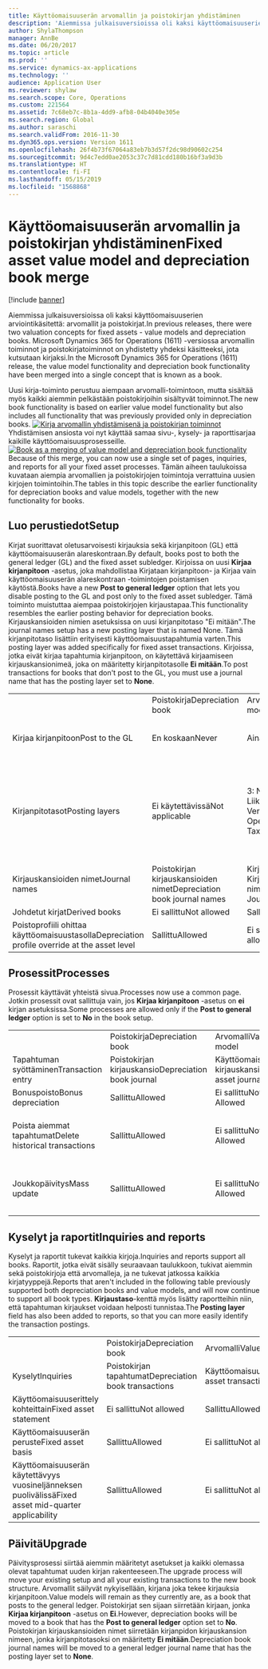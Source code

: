 ```yaml
---
title: Käyttöomaisuuserän arvomallin ja poistokirjan yhdistäminen
description: 'Aiemmissa julkaisuversioissa oli kaksi käyttöomaisuuserien arviointikäsitettä: arvomallit ja poistokirjat. Microsoft Dynamics 365 for Operations (1611) -versiossa arvomallin toiminnot ja poistokirjatoiminnot on yhdistetty yhdeksi käsitteeksi, jota kutsutaan kirjaksi.'
author: ShylaThompson
manager: AnnBe
ms.date: 06/20/2017
ms.topic: article
ms.prod: ''
ms.service: dynamics-ax-applications
ms.technology: ''
audience: Application User
ms.reviewer: shylaw
ms.search.scope: Core, Operations
ms.custom: 221564
ms.assetid: 7c68eb7c-8b1a-4dd9-afb8-04b4040e305e
ms.search.region: Global
ms.author: saraschi
ms.search.validFrom: 2016-11-30
ms.dyn365.ops.version: Version 1611
ms.openlocfilehash: 26f4b73f67064a83eb7b3d57f2dc98d90602c254
ms.sourcegitcommit: 9d4c7edd0ae2053c37c7d81cdd180b16bf3a9d3b
ms.translationtype: HT
ms.contentlocale: fi-FI
ms.lasthandoff: 05/15/2019
ms.locfileid: "1568868"
---
```

# <a name="fixed-asset-value-model-and-depreciation-book-merge"></a><span data-ttu-id="b9328-104">Käyttöomaisuuserän arvomallin ja poistokirjan yhdistäminen</span><span class="sxs-lookup"><span data-stu-id="b9328-104">Fixed asset value model and depreciation book merge</span></span>

[!include [banner](../includes/banner.md)]

<span data-ttu-id="b9328-105">Aiemmissa julkaisuversioissa oli kaksi käyttöomaisuuserien arviointikäsitettä: arvomallit ja poistokirjat.</span><span class="sxs-lookup"><span data-stu-id="b9328-105">In previous releases, there were two valuation concepts for fixed assets -  value models and depreciation books.</span></span> <span data-ttu-id="b9328-106">Microsoft Dynamics 365 for Operations (1611) -versiossa arvomallin toiminnot ja poistokirjatoiminnot on yhdistetty yhdeksi käsitteeksi, jota kutsutaan kirjaksi.</span><span class="sxs-lookup"><span data-stu-id="b9328-106">In the Microsoft Dynamics 365 for Operations (1611) release, the value model functionality and depreciation book functionality have been merged into a single concept that is known as a book.</span></span>

<span data-ttu-id="b9328-107">Uusi kirja-toiminto perustuu aiempaan arvomalli-toimintoon, mutta sisältää myös kaikki aiemmin pelkästään poistokirjoihin sisältyvät toiminnot.</span><span class="sxs-lookup"><span data-stu-id="b9328-107">The new book functionality is based on earlier value model functionality but also includes all functionality that was previously provided only in depreciation books.</span></span> <span data-ttu-id="b9328-108">[![Kirja arvomallin yhdistämisenä ja poistokirjan toiminnot](./media/fixed-assets.png)](./media/fixed-assets.png) Yhdistämisen ansiosta voi nyt käyttää samaa sivu-, kysely- ja raporttisarjaa kaikille käyttöomaisuusprosesseille.</span><span class="sxs-lookup"><span data-stu-id="b9328-108">[![Book as a merging of value model and depreciation book functionality](./media/fixed-assets.png)](./media/fixed-assets.png) Because of this merge, you can now use a single set of pages, inquiries, and reports for all your fixed asset processes.</span></span> <span data-ttu-id="b9328-109">Tämän aiheen taulukoissa kuvataan aiempia arvomallien ja poistokirjojen toimintoja verrattuina uusien kirjojen toimintoihin.</span><span class="sxs-lookup"><span data-stu-id="b9328-109">The tables in this topic describe the earlier functionality for depreciation books and value models, together with the new functionality for books.</span></span>

## <a name="setup"></a><span data-ttu-id="b9328-110">Luo perustiedot</span><span class="sxs-lookup"><span data-stu-id="b9328-110">Setup</span></span>
<span data-ttu-id="b9328-111">Kirjat suorittavat oletusarvoisesti kirjauksia sekä kirjanpitoon (GL) että käyttöomaisuuserän alareskontraan.</span><span class="sxs-lookup"><span data-stu-id="b9328-111">By default, books post to both the general ledger (GL) and the fixed asset subledger.</span></span> <span data-ttu-id="b9328-112">Kirjoissa on uusi **Kirjaa kirjanpitoon** -asetus, joka mahdollistaa Kirjataan kirjanpitoon- ja Kirjaa vain käyttöomaisuuserän alareskontraan -toimintojen poistamisen käytöstä.</span><span class="sxs-lookup"><span data-stu-id="b9328-112">Books have a new **Post to general ledger** option that lets you disable posting to the GL and post only to the fixed asset subledger.</span></span> <span data-ttu-id="b9328-113">Tämä toiminto muistuttaa aiempaa poistokirjojen kirjaustapaa.</span><span class="sxs-lookup"><span data-stu-id="b9328-113">This functionality resembles the earlier posting behavior for depreciation books.</span></span> <span data-ttu-id="b9328-114">Kirjauskansioiden nimien asetuksissa on uusi kirjanpitotaso "Ei mitään".</span><span class="sxs-lookup"><span data-stu-id="b9328-114">The journal names setup has a new posting layer that is named None.</span></span> <span data-ttu-id="b9328-115">Tämä kirjanpitotaso lisättiin erityisesti käyttöomaisuustapahtumia varten.</span><span class="sxs-lookup"><span data-stu-id="b9328-115">This posting layer was added specifically for fixed asset transactions.</span></span> <span data-ttu-id="b9328-116">Kirjoissa, jotka eivät kirjaa tapahtumia kirjanpitoon, on käytettävä kirjaamiseen kirjauskansionimeä, joka on määritetty kirjanpitotasolle **Ei mitään**.</span><span class="sxs-lookup"><span data-stu-id="b9328-116">To post transactions for books that don't post to the GL, you must use a journal name that has the posting layer set to **None**.</span></span>

|                                                  |                                 |                                 |                                                         |
|--------------------------------------------------|---------------------------------|---------------------------------|---------------------------------------------------------|
|                                                  | <span data-ttu-id="b9328-117">Poistokirja</span><span class="sxs-lookup"><span data-stu-id="b9328-117">Depreciation book</span></span>               | <span data-ttu-id="b9328-118">Arvomalli</span><span class="sxs-lookup"><span data-stu-id="b9328-118">Value model</span></span>                     | <span data-ttu-id="b9328-119">Kirja (uusi)</span><span class="sxs-lookup"><span data-stu-id="b9328-119">Book (New)</span></span>                                              |
| <span data-ttu-id="b9328-120">Kirjaa kirjanpitoon</span><span class="sxs-lookup"><span data-stu-id="b9328-120">Post to the GL</span></span>                                   | <span data-ttu-id="b9328-121">En koskaan</span><span class="sxs-lookup"><span data-stu-id="b9328-121">Never</span></span>                           | <span data-ttu-id="b9328-122">Aina</span><span class="sxs-lookup"><span data-stu-id="b9328-122">Always</span></span>                          | <span data-ttu-id="b9328-123">Kirjanpitoon kirjaamisen vaihtoehto</span><span class="sxs-lookup"><span data-stu-id="b9328-123">Option to post to the GL</span></span>                                |
| <span data-ttu-id="b9328-124">Kirjanpitotasot</span><span class="sxs-lookup"><span data-stu-id="b9328-124">Posting layers</span></span>                                   | <span data-ttu-id="b9328-125">Ei käytettävissä</span><span class="sxs-lookup"><span data-stu-id="b9328-125">Not applicable</span></span>                  | <span data-ttu-id="b9328-126">3: Nykyinen, Liiketoiminnot, Verot</span><span class="sxs-lookup"><span data-stu-id="b9328-126">3: Current, Operations, and Tax</span></span> | <span data-ttu-id="b9328-127">11: Nykyinen, Liiketoiminnot, Vero, 7 mukautettua tasoa, Ei mitään</span><span class="sxs-lookup"><span data-stu-id="b9328-127">11: Current, Operations, Tax, 7 custom layers, and None</span></span> |
| <span data-ttu-id="b9328-128">Kirjauskansioiden nimet</span><span class="sxs-lookup"><span data-stu-id="b9328-128">Journal names</span></span>                                    | <span data-ttu-id="b9328-129">Poistokirjan kirjauskansioiden nimet</span><span class="sxs-lookup"><span data-stu-id="b9328-129">Depreciation book journal names</span></span> | <span data-ttu-id="b9328-130">Kirjanpito - Kirjauskansioiden nimet</span><span class="sxs-lookup"><span data-stu-id="b9328-130">GL - Journal names</span></span>              | <span data-ttu-id="b9328-131">Kirjanpito - Kirjauskansioiden nimet</span><span class="sxs-lookup"><span data-stu-id="b9328-131">GL - Journal names</span></span>                                      |
| <span data-ttu-id="b9328-132">Johdetut kirjat</span><span class="sxs-lookup"><span data-stu-id="b9328-132">Derived books</span></span>                                    | <span data-ttu-id="b9328-133">Ei sallittu</span><span class="sxs-lookup"><span data-stu-id="b9328-133">Not allowed</span></span>                     | <span data-ttu-id="b9328-134">Sallittu</span><span class="sxs-lookup"><span data-stu-id="b9328-134">Allowed</span></span>                         | <span data-ttu-id="b9328-135">Sallittu</span><span class="sxs-lookup"><span data-stu-id="b9328-135">Allowed</span></span>                                                 |
| <span data-ttu-id="b9328-136">Poistoprofiili ohittaa käyttöomaisuustasolla</span><span class="sxs-lookup"><span data-stu-id="b9328-136">Depreciation profile override at the asset level</span></span> | <span data-ttu-id="b9328-137">Sallittu</span><span class="sxs-lookup"><span data-stu-id="b9328-137">Allowed</span></span>                         | <span data-ttu-id="b9328-138">Ei sallittu</span><span class="sxs-lookup"><span data-stu-id="b9328-138">Not allowed</span></span>                     | <span data-ttu-id="b9328-139">Sallittu</span><span class="sxs-lookup"><span data-stu-id="b9328-139">Allowed</span></span>                                                 |

## <a name="processes"></a><span data-ttu-id="b9328-140">Prosessit</span><span class="sxs-lookup"><span data-stu-id="b9328-140">Processes</span></span>
<span data-ttu-id="b9328-141">Prosessit käyttävät yhteistä sivua.</span><span class="sxs-lookup"><span data-stu-id="b9328-141">Processes now use a common page.</span></span> <span data-ttu-id="b9328-142">Jotkin prosessit ovat sallittuja vain, jos **Kirjaa kirjanpitoon** -asetus on **ei** kirjan asetuksissa.</span><span class="sxs-lookup"><span data-stu-id="b9328-142">Some processes are allowed only if the **Post to general ledger** option is set to **No** in the book setup.</span></span>

|                                |                           |                     |                                          |
|--------------------------------|---------------------------|---------------------|------------------------------------------|
|                                | <span data-ttu-id="b9328-143">Poistokirja</span><span class="sxs-lookup"><span data-stu-id="b9328-143">Depreciation book</span></span>         | <span data-ttu-id="b9328-144">Arvomalli</span><span class="sxs-lookup"><span data-stu-id="b9328-144">Value model</span></span>         | <span data-ttu-id="b9328-145">Kirja (uusi)</span><span class="sxs-lookup"><span data-stu-id="b9328-145">Book (New)</span></span>                               |
| <span data-ttu-id="b9328-146">Tapahtuman syöttäminen</span><span class="sxs-lookup"><span data-stu-id="b9328-146">Transaction entry</span></span>              | <span data-ttu-id="b9328-147">Poistokirjan kirjauskansio</span><span class="sxs-lookup"><span data-stu-id="b9328-147">Depreciation book journal</span></span> | <span data-ttu-id="b9328-148">Käyttöomaisuuserän kirjauskansio</span><span class="sxs-lookup"><span data-stu-id="b9328-148">Fixed asset journal</span></span> | <span data-ttu-id="b9328-149">Käyttöomaisuuserän kirjauskansio</span><span class="sxs-lookup"><span data-stu-id="b9328-149">Fixed asset journal</span></span>                      |
| <span data-ttu-id="b9328-150">Bonuspoisto</span><span class="sxs-lookup"><span data-stu-id="b9328-150">Bonus depreciation</span></span>             | <span data-ttu-id="b9328-151">Sallittu</span><span class="sxs-lookup"><span data-stu-id="b9328-151">Allowed</span></span>                   | <span data-ttu-id="b9328-152">Ei sallittu</span><span class="sxs-lookup"><span data-stu-id="b9328-152">Not Allowed</span></span>         | <span data-ttu-id="b9328-153">Sallittu</span><span class="sxs-lookup"><span data-stu-id="b9328-153">Allowed</span></span>                                  |
| <span data-ttu-id="b9328-154">Poista aiemmat tapahtumat</span><span class="sxs-lookup"><span data-stu-id="b9328-154">Delete historical transactions</span></span> | <span data-ttu-id="b9328-155">Sallittu</span><span class="sxs-lookup"><span data-stu-id="b9328-155">Allowed</span></span>                   | <span data-ttu-id="b9328-156">Ei sallittu</span><span class="sxs-lookup"><span data-stu-id="b9328-156">Not Allowed</span></span>         | <span data-ttu-id="b9328-157">Sallittu, ellet ole kirjaamassa kirjanpitoon</span><span class="sxs-lookup"><span data-stu-id="b9328-157">Allowed, unless you're posting to the GL</span></span> |
| <span data-ttu-id="b9328-158">Joukkopäivitys</span><span class="sxs-lookup"><span data-stu-id="b9328-158">Mass update</span></span>                    | <span data-ttu-id="b9328-159">Sallittu</span><span class="sxs-lookup"><span data-stu-id="b9328-159">Allowed</span></span>                   | <span data-ttu-id="b9328-160">Ei sallittu</span><span class="sxs-lookup"><span data-stu-id="b9328-160">Not Allowed</span></span>         | <span data-ttu-id="b9328-161">Sallittu, ellet ole kirjaamassa kirjanpitoon</span><span class="sxs-lookup"><span data-stu-id="b9328-161">Allowed, unless you're posting to the GL</span></span> |

## <a name="inquiries-and-reports"></a><span data-ttu-id="b9328-162">Kyselyt ja raportit</span><span class="sxs-lookup"><span data-stu-id="b9328-162">Inquiries and reports</span></span>
<span data-ttu-id="b9328-163">Kyselyt ja raportit tukevat kaikkia kirjoja.</span><span class="sxs-lookup"><span data-stu-id="b9328-163">Inquiries and reports support all books.</span></span> <span data-ttu-id="b9328-164">Raportit, jotka eivät sisälly seuraavaan taulukkoon, tukivat aiemmin sekä poistokirjoja että arvomalleja, ja ne tukevat jatkossa kaikkia kirjatyyppejä.</span><span class="sxs-lookup"><span data-stu-id="b9328-164">Reports that aren't included in the following table previously supported both depreciation books and value models, and will now continue to support all book types.</span></span> <span data-ttu-id="b9328-165">**Kirjaustaso**-kenttä myös lisätty raportteihin niin, että tapahtuman kirjaukset voidaan helposti tunnistaa.</span><span class="sxs-lookup"><span data-stu-id="b9328-165">The **Posting layer** field has also been added to reports, so that you can more easily identify the transaction postings.</span></span>

|                                       |                                |                          |                          |
|---------------------------------------|--------------------------------|--------------------------|--------------------------|
|                                       | <span data-ttu-id="b9328-166">Poistokirja</span><span class="sxs-lookup"><span data-stu-id="b9328-166">Depreciation book</span></span>              | <span data-ttu-id="b9328-167">Arvomalli</span><span class="sxs-lookup"><span data-stu-id="b9328-167">Value model</span></span>              | <span data-ttu-id="b9328-168">Kirja (uusi)</span><span class="sxs-lookup"><span data-stu-id="b9328-168">Book (New)</span></span>               |
| <span data-ttu-id="b9328-169">Kyselyt</span><span class="sxs-lookup"><span data-stu-id="b9328-169">Inquiries</span></span>                             | <span data-ttu-id="b9328-170">Poistokirjan tapahtumat</span><span class="sxs-lookup"><span data-stu-id="b9328-170">Depreciation book transactions</span></span> | <span data-ttu-id="b9328-171">Käyttöomaisuustapahtumat</span><span class="sxs-lookup"><span data-stu-id="b9328-171">Fixed asset transactions</span></span> | <span data-ttu-id="b9328-172">Käyttöomaisuustapahtumat</span><span class="sxs-lookup"><span data-stu-id="b9328-172">Fixed asset transactions</span></span> |
| <span data-ttu-id="b9328-173">Käyttöomaisuuserittely kohteittain</span><span class="sxs-lookup"><span data-stu-id="b9328-173">Fixed asset statement</span></span>                 | <span data-ttu-id="b9328-174">Ei sallittu</span><span class="sxs-lookup"><span data-stu-id="b9328-174">Not allowed</span></span>                    | <span data-ttu-id="b9328-175">Sallittu</span><span class="sxs-lookup"><span data-stu-id="b9328-175">Allowed</span></span>                  | <span data-ttu-id="b9328-176">Sallittu</span><span class="sxs-lookup"><span data-stu-id="b9328-176">Allowed</span></span>                  |
| <span data-ttu-id="b9328-177">Käyttöomaisuuserän peruste</span><span class="sxs-lookup"><span data-stu-id="b9328-177">Fixed asset basis</span></span>                     | <span data-ttu-id="b9328-178">Sallittu</span><span class="sxs-lookup"><span data-stu-id="b9328-178">Allowed</span></span>                        | <span data-ttu-id="b9328-179">Ei sallittu</span><span class="sxs-lookup"><span data-stu-id="b9328-179">Not allowed</span></span>              | <span data-ttu-id="b9328-180">Sallittu</span><span class="sxs-lookup"><span data-stu-id="b9328-180">Allowed</span></span>                  |
| <span data-ttu-id="b9328-181">Käyttöomaisuuserän käytettävyys vuosineljänneksen puolivälissä</span><span class="sxs-lookup"><span data-stu-id="b9328-181">Fixed asset mid-quarter applicability</span></span> | <span data-ttu-id="b9328-182">Sallittu</span><span class="sxs-lookup"><span data-stu-id="b9328-182">Allowed</span></span>                        | <span data-ttu-id="b9328-183">Ei sallittu</span><span class="sxs-lookup"><span data-stu-id="b9328-183">Not allowed</span></span>              | <span data-ttu-id="b9328-184">Sallittu</span><span class="sxs-lookup"><span data-stu-id="b9328-184">Allowed</span></span>                  |

## <a name="upgrade"></a><span data-ttu-id="b9328-185">Päivitä</span><span class="sxs-lookup"><span data-stu-id="b9328-185">Upgrade</span></span>
<span data-ttu-id="b9328-186">Päivitysprosessi siirtää aiemmin määritetyt asetukset ja kaikki olemassa olevat tapahtumat uuden kirjan rakenteeseen.</span><span class="sxs-lookup"><span data-stu-id="b9328-186">The upgrade process will move your existing setup and all your existing transactions to the new book structure.</span></span> <span data-ttu-id="b9328-187">Arvomallit säilyvät nykyisellään, kirjana joka tekee kirjauksia kirjanpitoon.</span><span class="sxs-lookup"><span data-stu-id="b9328-187">Value models will remain as they currently are, as a book that posts to the general ledger.</span></span> <span data-ttu-id="b9328-188">Poistokirjat sen sijaan siirretään kirjaan, jonka **Kirjaa kirjanpitoon** -asetus on **Ei**.</span><span class="sxs-lookup"><span data-stu-id="b9328-188">However, depreciation books will be moved to a book that has the **Post to general ledger** option set to **No**.</span></span> <span data-ttu-id="b9328-189">Poistokirjan kirjauskansioiden nimet siirretään kirjanpidon kirjauskansion nimeen, jonka kirjanpitotasoksi on määritetty **Ei mitään**.</span><span class="sxs-lookup"><span data-stu-id="b9328-189">Depreciation book journal names will be moved to a general ledger journal name that has the posting layer set to **None**.</span></span>



